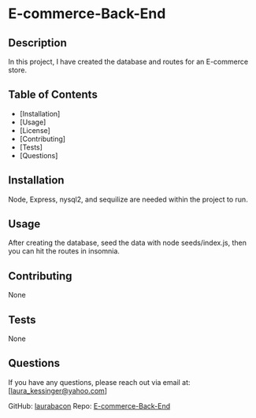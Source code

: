 # E-commerce-Back-End 

## Description

In this project, I have created the database and routes for an E-commerce store.

## Table of Contents

- [Installation]
- [Usage]
- [License]
- [Contributing]
- [Tests]
- [Questions]

## Installation

Node, Express, nysql2, and sequilize are needed within the project to run.

## Usage

After creating the database, seed the data with node seeds/index.js, then you can hit the routes in insomnia.

## Contributing

None

## Tests

None

## Questions

If you have any questions, please reach out via email at: [laura_kessinger@yahoo.com]

GitHub: [laurabacon](https://github.com/laurabacon)
Repo: [E-commerce-Back-End](https://github.com/E-commerce-Back-End)
